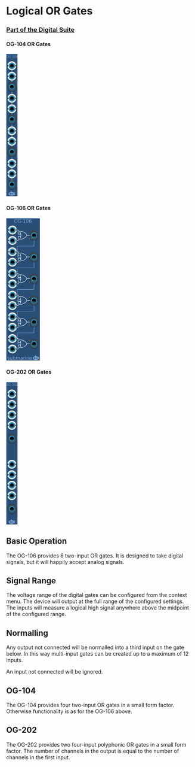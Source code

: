 # Logical OR Gates
### [Part of the Digital Suite](DS.md)
#### OG-104 OR Gates
![View of the OR Gates](OG-104.png "OR Gates")
#### OG-106 OR Gates
![View of the OR Gates](OG-106.png "OR Gates")
#### OG-202 OR Gates
![View of the OR Gates](OG-202.png "OR Gates")

## Basic Operation

The OG-106 provides 6 two-input OR gates. It is designed to take digital signals, but it will happily accept analog signals. 

## Signal Range

The voltage range of the digital gates can be configured from the context menu. The device will output at the full range of the configured settings. The inputs will measure a logical high signal anywhere above the midpoint of the configured range.

## Normalling

Any output not connected will be normalled into a third input on the gate below. In this way multi-input gates can be created up to a maximum of 12 inputs. 

An input not connected will be ignored.

## OG-104

The OG-104 provides four two-input OR gates in a small form factor. Otherwise functionality is as for the OG-106 above.

## OG-202

The OG-202 provides two four-input polyphonic OR gates in a small form factor. The number of channels in the output is equal to the number of channels in the first input.
